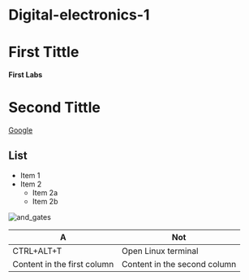 # Digital-electronics-1
  
# First Tittle
**First Labs** 
# Second Tittle
[Google](https://www.google.com)

## List
* Item 1
* Item 2
  * Item 2a
  * Item 2b
  
![and_gates](../../Images/Screenshot1.png)

A | Not
------------ | -------------
CTRL+ALT+T   | Open Linux terminal 
Content in the first column | Content in the second column
